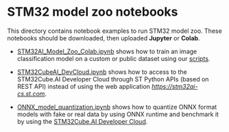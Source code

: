 # STM32 model zoo notebooks

This directory contains notebook examples to run STM32 model zoo. These notebooks should be downloaded, then uploaded **Jupyter** or **Colab**.

* [STM32AI_Model_Zoo_Colab.ipynb](./STM32AI_Model_Zoo_Colab.ipynb) shows how to train an image classification model on a custom or public dataset using our [scripts](../../image_classification/scripts/training/README.md).
* [STM32CubeAI_DevCloud.ipynb](./STM32CubeAI_DevCloud.ipynb) shows how to access to the STM32Cube.AI Developer Cloud through ST Python APIs (based on REST API) instead of using the web application *https://stm32ai-cs.st.com*.

* [ONNX_model_quantization.ipynb](./ONNX_model_quantization.ipynb) shows how to quantize ONNX format models with fake or real data by using ONNX runtime and benchmark it by using the [STM32Cube.AI Developer Cloud](https://stm32ai-cs.st.com).